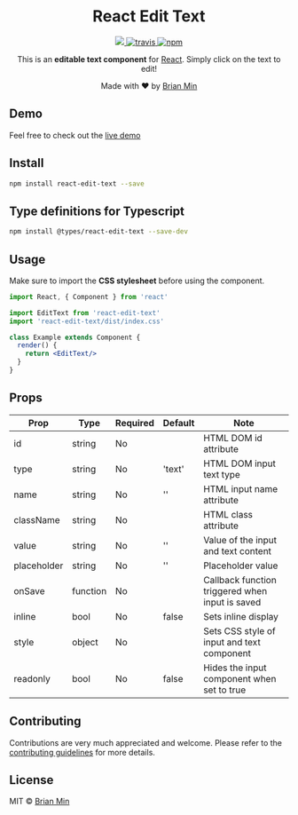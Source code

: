 <h1 align="center">React Edit Text</h1>

<p align="center">
    <a href="https://david-dm.org/bymi15/react-edit-text" title="dependencies status">
        <img src="https://david-dm.org/bymi15/react-edit-text/status.svg?style=flat-square"/>
    </a>
    <a href="https://travis-ci.com/github/bymi15/react-edit-text">
        <img src="https://api.travis-ci.com/bymi15/react-edit-text.svg?branch=main" alt="travis" />
    </a>
    <a href="https://www.npmjs.com/package/react-edit-text">
        <img src="https://img.shields.io/npm/v/react-edit-text?color=brightgreen&style=flat-squaret" alt="npm" />
    </a>
</p>

<p align="center">This is an <b>editable text component</b> for <a href="https://reactjs.org/">React</a>. Simply click on the text to edit!</p>
<p align="center">Made with <span role="img" aria-label="love">❤️</span> by <a href="https://github.com/bymi15">Brian Min</a></p>

## Demo
Feel free to check out the [live demo](https://bymi15.github.io/react-edit-text)

## Install

```bash
npm install react-edit-text --save
```

## Type definitions for Typescript

```bash
npm install @types/react-edit-text --save-dev
```

## Usage
Make sure to import the <b>CSS stylesheet</b> before using the component.
```jsx
import React, { Component } from 'react'

import EditText from 'react-edit-text'
import 'react-edit-text/dist/index.css'

class Example extends Component {
  render() {
    return <EditText/>
  }
}
```

## Props
| Prop        | Type     | Required | Default | Note                                            |
|-------------|----------|----------|---------|-------------------------------------------------|
| id          | string   | No       |         | HTML DOM id attribute                           |
| type        | string   | No       | 'text'  | HTML DOM input text type                        |
| name        | string   | No       | ''      | HTML input name attribute                       |
| className   | string   | No       |         | HTML class attribute                            |
| value       | string   | No       | ''      | Value of the input and text content             |
| placeholder | string   | No       | ''      | Placeholder value                               |
| onSave      | function | No       |         | Callback function triggered when input is saved |
| inline      | bool     | No       | false   | Sets inline display                             |
| style       | object   | No       |         | Sets CSS style of input and text component      |
| readonly    | bool     | No       | false   | Hides the input component when set to true      |

## Contributing
Contributions are very much appreciated and welcome.
Please refer to the [contributing guidelines](https://github.com/bymi15/react-edit-text/blob/main/CONTRIBUTING.md) for more details.

## License

MIT © [Brian Min](https://github.com/bymi15)
